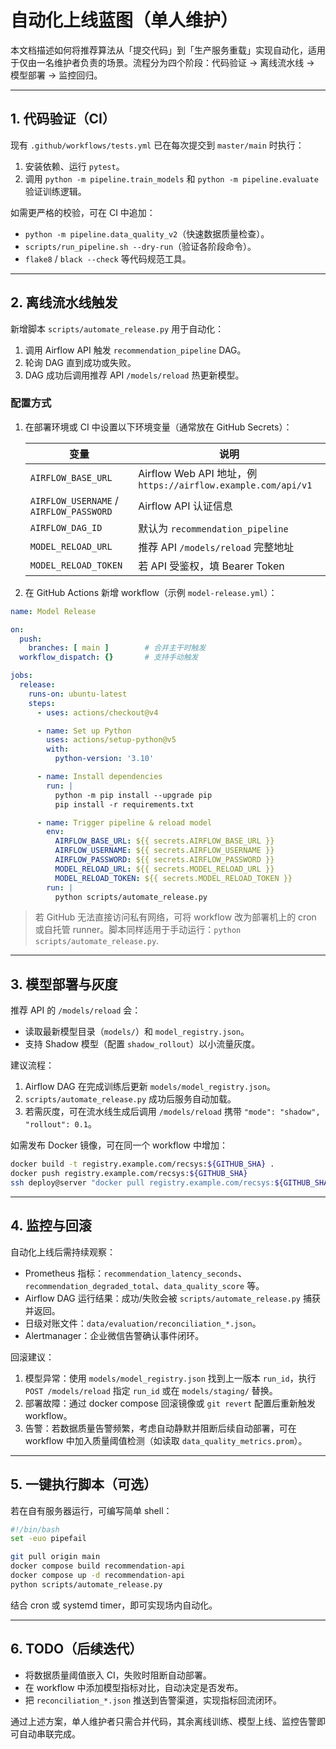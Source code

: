 # 自动化上线蓝图（单人维护）

本文档描述如何将推荐算法从「提交代码」到「生产服务重载」实现自动化，适用于仅由一名维护者负责的场景。流程分为四个阶段：代码验证 → 离线流水线 → 模型部署 → 监控回归。

---

## 1. 代码验证（CI）

现有 `.github/workflows/tests.yml` 已在每次提交到 `master/main` 时执行：

1. 安装依赖、运行 `pytest`。
2. 调用 `python -m pipeline.train_models` 和 `python -m pipeline.evaluate` 验证训练逻辑。

如需更严格的校验，可在 CI 中追加：

- `python -m pipeline.data_quality_v2`（快速数据质量检查）。
- `scripts/run_pipeline.sh --dry-run`（验证各阶段命令）。
- `flake8` / `black --check` 等代码规范工具。

---

## 2. 离线流水线触发

新增脚本 `scripts/automate_release.py` 用于自动化：

1. 调用 Airflow API 触发 `recommendation_pipeline` DAG。
2. 轮询 DAG 直到成功或失败。
3. DAG 成功后调用推荐 API `/models/reload` 热更新模型。

### 配置方式

1. 在部署环境或 CI 中设置以下环境变量（通常放在 GitHub Secrets）：

   | 变量 | 说明 |
   | --- | --- |
   | `AIRFLOW_BASE_URL` | Airflow Web API 地址，例 `https://airflow.example.com/api/v1` |
   | `AIRFLOW_USERNAME` / `AIRFLOW_PASSWORD` | Airflow API 认证信息 |
   | `AIRFLOW_DAG_ID` | 默认为 `recommendation_pipeline` |
   | `MODEL_RELOAD_URL` | 推荐 API `/models/reload` 完整地址 |
   | `MODEL_RELOAD_TOKEN` | 若 API 受鉴权，填 Bearer Token |

2. 在 GitHub Actions 新增 workflow（示例 `model-release.yml`）：

```yaml
name: Model Release

on:
  push:
    branches: [ main ]        # 合并主干时触发
  workflow_dispatch: {}       # 支持手动触发

jobs:
  release:
    runs-on: ubuntu-latest
    steps:
      - uses: actions/checkout@v4

      - name: Set up Python
        uses: actions/setup-python@v5
        with:
          python-version: '3.10'

      - name: Install dependencies
        run: |
          python -m pip install --upgrade pip
          pip install -r requirements.txt

      - name: Trigger pipeline & reload model
        env:
          AIRFLOW_BASE_URL: ${{ secrets.AIRFLOW_BASE_URL }}
          AIRFLOW_USERNAME: ${{ secrets.AIRFLOW_USERNAME }}
          AIRFLOW_PASSWORD: ${{ secrets.AIRFLOW_PASSWORD }}
          MODEL_RELOAD_URL: ${{ secrets.MODEL_RELOAD_URL }}
          MODEL_RELOAD_TOKEN: ${{ secrets.MODEL_RELOAD_TOKEN }}
        run: |
          python scripts/automate_release.py
```

> 若 GitHub 无法直接访问私有网络，可将 workflow 改为部署机上的 cron 或自托管 runner。脚本同样适用于手动运行：`python scripts/automate_release.py`.

---

## 3. 模型部署与灰度

推荐 API 的 `/models/reload` 会：

- 读取最新模型目录（`models/`）和 `model_registry.json`。
- 支持 Shadow 模型（配置 `shadow_rollout`）以小流量灰度。

建议流程：

1. Airflow DAG 在完成训练后更新 `models/model_registry.json`。
2. `scripts/automate_release.py` 成功后服务自动加载。
3. 若需灰度，可在流水线生成后调用 `/models/reload` 携带 `"mode": "shadow", "rollout": 0.1`。

如需发布 Docker 镜像，可在同一个 workflow 中增加：

```bash
docker build -t registry.example.com/recsys:${GITHUB_SHA} .
docker push registry.example.com/recsys:${GITHUB_SHA}
ssh deploy@server "docker pull registry.example.com/recsys:${GITHUB_SHA} && docker compose up -d recommendation-api"
```

---

## 4. 监控与回滚

自动化上线后需持续观察：

- Prometheus 指标：`recommendation_latency_seconds`、`recommendation_degraded_total`、`data_quality_score` 等。
- Airflow DAG 运行结果：成功/失败会被 `scripts/automate_release.py` 捕获并返回。
- 日级对账文件：`data/evaluation/reconciliation_*.json`。
- Alertmanager：企业微信告警确认事件闭环。

回滚建议：

1. 模型异常：使用 `models/model_registry.json` 找到上一版本 `run_id`，执行 `POST /models/reload` 指定 `run_id` 或在 `models/staging/` 替换。
2. 部署故障：通过 docker compose 回滚镜像或 `git revert` 配置后重新触发 workflow。
3. 告警：若数据质量告警频繁，考虑自动静默并阻断后续自动部署，可在 workflow 中加入质量阈值检测（如读取 `data_quality_metrics.prom`）。

---

## 5. 一键执行脚本（可选）

若在自有服务器运行，可编写简单 shell：

```bash
#!/bin/bash
set -euo pipefail

git pull origin main
docker compose build recommendation-api
docker compose up -d recommendation-api
python scripts/automate_release.py
```

结合 cron 或 systemd timer，即可实现场内自动化。

---

## 6. TODO（后续迭代）

- 将数据质量阈值嵌入 CI，失败时阻断自动部署。
- 在 workflow 中添加模型指标对比，自动决定是否发布。
- 把 `reconciliation_*.json` 推送到告警渠道，实现指标回流闭环。

通过上述方案，单人维护者只需合并代码，其余离线训练、模型上线、监控告警即可自动串联完成。
